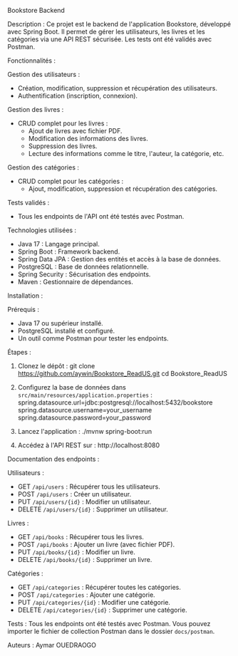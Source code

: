 Bookstore Backend

Description :
Ce projet est le backend de l'application Bookstore, développé avec Spring Boot. Il permet de gérer les utilisateurs, les livres et les catégories via une API REST sécurisée. Les tests ont été validés avec Postman.

Fonctionnalités :

Gestion des utilisateurs :
- Création, modification, suppression et récupération des utilisateurs.
- Authentification (inscription, connexion).

Gestion des livres :
- CRUD complet pour les livres :
  - Ajout de livres avec fichier PDF.
  - Modification des informations des livres.
  - Suppression des livres.
  - Lecture des informations comme le titre, l'auteur, la catégorie, etc.

Gestion des catégories :
- CRUD complet pour les catégories :
  - Ajout, modification, suppression et récupération des catégories.

Tests validés :
- Tous les endpoints de l'API ont été testés avec Postman.

Technologies utilisées :
- Java 17 : Langage principal.
- Spring Boot : Framework backend.
- Spring Data JPA : Gestion des entités et accès à la base de données.
- PostgreSQL : Base de données relationnelle.
- Spring Security : Sécurisation des endpoints.
- Maven : Gestionnaire de dépendances.

Installation :

Prérequis :
- Java 17 ou supérieur installé.
- PostgreSQL installé et configuré.
- Un outil comme Postman pour tester les endpoints.

Étapes :
1. Clonez le dépôt :
   git clone https://github.com/aywin/Bookstore_ReadUS.git
   cd Bookstore_ReadUS

2. Configurez la base de données dans `src/main/resources/application.properties` :
   spring.datasource.url=jdbc:postgresql://localhost:5432/bookstore
   spring.datasource.username=your_username
   spring.datasource.password=your_password

3. Lancez l'application :
   ./mvnw spring-boot:run

4. Accédez à l'API REST sur :
   http://localhost:8080

Documentation des endpoints :

Utilisateurs :
- GET `/api/users` : Récupérer tous les utilisateurs.
- POST `/api/users` : Créer un utilisateur.
- PUT `/api/users/{id}` : Modifier un utilisateur.
- DELETE `/api/users/{id}` : Supprimer un utilisateur.

Livres :
- GET `/api/books` : Récupérer tous les livres.
- POST `/api/books` : Ajouter un livre (avec fichier PDF).
- PUT `/api/books/{id}` : Modifier un livre.
- DELETE `/api/books/{id}` : Supprimer un livre.

Catégories :
- GET `/api/categories` : Récupérer toutes les catégories.
- POST `/api/categories` : Ajouter une catégorie.
- PUT `/api/categories/{id}` : Modifier une catégorie.
- DELETE `/api/categories/{id}` : Supprimer une catégorie.

Tests :
Tous les endpoints ont été testés avec Postman. Vous pouvez importer le fichier de collection Postman dans le dossier `docs/postman`.

Auteurs :
Aymar OUEDRAOGO
